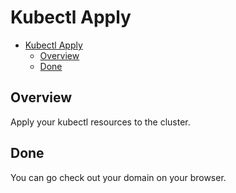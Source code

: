 # Kubectl Apply

<!-- TOC -->

- [Kubectl Apply](#kubectl-apply)
  - [Overview](#overview)
  - [Done](#done)

<!-- /TOC -->

## Overview
Apply your kubectl resources to the cluster.

## Done

You can go check out your domain on your browser.